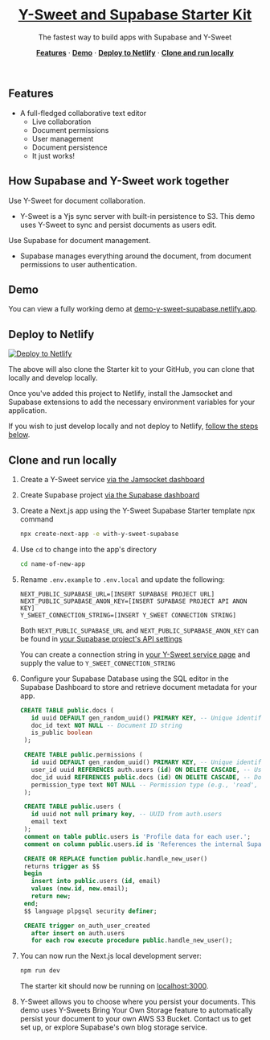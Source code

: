 <a href="https://demo-y-sweet-supabase.vercel.app/">
  <h1 align="center">Y-Sweet and Supabase Starter Kit</h1>
</a>

<p align="center">
 The fastest way to build apps with Supabase and Y-Sweet
</p>

<p align="center">
  <a href="#features"><strong>Features</strong></a> ·
  <a href="#demo"><strong>Demo</strong></a> ·
  <a href="#deploy-to-netlify"><strong>Deploy to Netlify</strong></a> ·
  <a href="#clone-and-run-locally"><strong>Clone and run locally</strong></a>
</p>
<br/>

## Features

- A full-fledged collaborative text editor
  - Live collaboration
  - Document permissions
  - User management
  - Document persistence
  - It just works!

## How Supabase and Y-Sweet work together

Use Y-Sweet for document collaboration.
- Y-Sweet is a Yjs sync server with built-in persistence to S3. This demo uses Y-Sweet to sync and persist documents as users edit.

Use Supabase for document management.
- Supabase manages everything around the document, from document permissions to user authentication.

## Demo

You can view a fully working demo at [demo-y-sweet-supabase.netlify.app](https://demo-y-sweet-supabase.netlify.app/).

## Deploy to Netlify

[![Deploy to Netlify](https://www.netlify.com/img/deploy/button.svg)](https://app.netlify.com/extension/start/deploy?repository=https://github.com/jamsocket/y-sweet-supabase-demo)

The above will also clone the Starter kit to your GitHub, you can clone that locally and develop locally.

Once you've added this project to Netlify, install the Jamsocket and Supabase extensions to add the necessary environment variables for your application.

If you wish to just develop locally and not deploy to Netlify, [follow the steps below](#clone-and-run-locally).

## Clone and run locally

1. Create a Y-Sweet service [via the Jamsocket dashboard](https://app.jamsocket.com)

1. Create Supabase project [via the Supabase dashboard](https://database.new)

2. Create a Next.js app using the Y-Sweet Supabase Starter template npx command

   ```bash
   npx create-next-app -e with-y-sweet-supabase
   ```

3. Use `cd` to change into the app's directory

   ```bash
   cd name-of-new-app
   ```

4. Rename `.env.example` to `.env.local` and update the following:

   ```
   NEXT_PUBLIC_SUPABASE_URL=[INSERT SUPABASE PROJECT URL]
   NEXT_PUBLIC_SUPABASE_ANON_KEY=[INSERT SUPABASE PROJECT API ANON KEY]
   Y_SWEET_CONNECTION_STRING=[INSERT Y_SWEET CONNECTION STRING]
   ```

   Both `NEXT_PUBLIC_SUPABASE_URL` and `NEXT_PUBLIC_SUPABASE_ANON_KEY` can be found in [your Supabase project's API settings](https://app.supabase.com/project/_/settings/api)

   You can create a connection string in [your Y-Sweet service page](https://app.jamsocket.com) and supply the value to `Y_SWEET_CONNECTION_STRING`

5. Configure your Supabase Database using the SQL editor in the Supabase Dashboard to store and retrieve document metadata for your app.
   ``` sql
   CREATE TABLE public.docs (
      id uuid DEFAULT gen_random_uuid() PRIMARY KEY, -- Unique identifier for the document
      doc_id text NOT NULL -- Document ID string
      is_public boolean
    );

    CREATE TABLE public.permissions (
      id uuid DEFAULT gen_random_uuid() PRIMARY KEY, -- Unique identifier for the permission
      user_id uuid REFERENCES auth.users (id) ON DELETE CASCADE, -- User ID, references the users table
      doc_id uuid REFERENCES public.docs (id) ON DELETE CASCADE, -- Document ID, references the docs table
      permission_type text NOT NULL -- Permission type (e.g., 'read', 'write')
    );

    CREATE TABLE public.users (
      id uuid not null primary key, -- UUID from auth.users
      email text
    );
    comment on table public.users is 'Profile data for each user.';
    comment on column public.users.id is 'References the internal Supabase Auth user.';

    CREATE OR REPLACE function public.handle_new_user()
    returns trigger as $$
    begin
      insert into public.users (id, email)
      values (new.id, new.email);
      return new;
    end;
    $$ language plpgsql security definer;

    CREATE trigger on_auth_user_created
      after insert on auth.users
      for each row execute procedure public.handle_new_user();
   ```

6. You can now run the Next.js local development server:

   ```bash
   npm run dev
   ```

   The starter kit should now be running on [localhost:3000](http://localhost:3000/).

7. Y-Sweet allows you to choose where you persist your documents. This demo uses Y-Sweets Bring Your Own Storage feature to automatically persist your document to your own AWS S3 Bucket. Contact us to get set up, or explore Supabase's own blog storage service.
